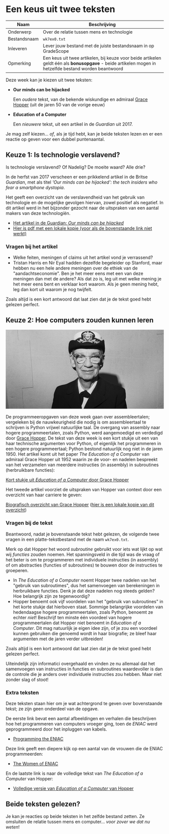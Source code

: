 # Een keus uit twee teksten

| Naam         | Beschrijving                                                                                                                                             |
|--------------|----------------------------------------------------------------------------------------------------------------------------------------------------------|
| Onderwerp    | Over de relatie tussen mens en technologie                                                                                                               |
| Bestandsnaam | `wk7ex0.txt`                                                                                                                                             |
| Inleveren    | Lever jouw bestand met de juiste bestandsnaam in op GradeScope                                                                                           |
| Opmerking    | Een keus uit twee artikelen, bij keuze voor beide artikelen geldt één als **bonusopgave** - beide artikelen mogen in hetzelfde bestand worden beantwoord |

Deze week kan je kiezen uit twee teksten:

-   **Our minds can be hijacked**

    Een *oudere* tekst, van de bekende wiskundige en admiraal [Grace Hopper](https://en.wikipedia.org/wiki/Grace_Hopper) (uit de jaren 50 van de vorige eeuw)

-   **Education of a Computer**

    Een *nieuwere* tekst, uit een artikel in de *Guardian* uit 2017.

Je mag zelf kiezen... *of*, als je tijd hebt, kan je beide teksten lezen en er een reactie op geven voor een dubbel puntenaantal.

## Keuze 1: Is technologie verslavend?

Is technologie verslavend? Of Nadelig? De moeite waard? Alle drie?

In de herfst van 2017 verscheen er een prikkelend artikel in de Britse *Guardian*, met als titel *'Our minds can be hijacked': the tech insiders who fear a smartphone dystopia*.

Het geeft een overzicht van de verslavendheid van het gebruik van technologie en de mogelijke gevolgen hiervan, zowel positief als negatief. In dit artikel werd in het bijzonder gezocht naar de uitspraken van een aantal makers van deze technologiën.

* [Het artikel in de Guardian: *Our minds can be hijacked*](https://www.theguardian.com/technology/2017/oct/05/smartphone-addiction-silicon-valley-dystopia)
* [Hier is pdf met een lokale kopie (voor als de bovenstaande link niet werkt)](https://github.com/misja/programmeren/raw/master/readings/assets/Our_minds_can_be_hijacked_Guardian_10_06_2017.pdf)

### Vragen bij het artikel

* Welke feiten, meningen of claims uit het artikel vond je verrassend?
* Tristan Harris en Nir Eyal hadden dezelfde begeleider op Stanford, maar hebben nu een hele andere meningen over de ethiek van de "aandachtseconomie". Ben je het meer eens met een van deze meningen dan met de andere? Als dat zo is, leg uit met welke mening je het meer eens bent en verklaar kort waarom. Als je geen mening hebt, leg dan kort uit waarom je nog twijfelt.

Zoals altijd is een kort antwoord dat laat zien dat je de tekst goed hebt gelezen perfect.

## Keuze 2: Hoe computers zouden kunnen leren

![Grace Hopper](images/grace_hopper.jpg)

De programmeeropgaven van deze week gaan over assembleertalen; vergeleken bij de nauwkeurigheid die nodig is om assembleertaal te schrijven is Python vrijwel natuurlijke taal. De overgang van assembly naar hogere programmeertalen, zoals Python, werd aangemoedigd en verdedigd door [Grace Hopper](https://en.wikipedia.org/wiki/Grace_Hopper). De tekst van deze week is een kort stukje uit een van haar technische argumenten voor Python, of eigenlijk het programmeren in een hogere programmeertaal; Python bestond natuurlijk nog niet in de jaren 1950. Het artikel komt uit het paper *The Education of a Computer* van admiraal Grace Hopper uit 1952 waarin ze de voor- en nadelen bespreekt van het verzamelen van meerdere instructies (in assembly) in subroutines (herbruikbare functies):

[Kort stukje uit *Education of a Computer* door Grace Hopper](https://github.com/misja/programmeren/raw/master/readings/assets/hopperEducationOfAComputer1952excerpt.pdf)

Het tweede artikel voorziet de uitspraken van Hopper van context door een overzicht van haar carriere te geven:

[Biografisch overzicht van Grace Hopper](http://cs-www.cs.yale.edu/homes/tap/Files/hopper-story.html)
([hier is een lokale kopie van dit overzicht](https://github.com/misja/programmeren/raw/master/readings/assets/Grace_Murray_Hopper.pdf))

### Vragen bij de tekst

Beantwoord, nadat je bovenstaande tekst hebt gelezen, de volgende twee vragen in een platte-tekstbestand met de naam `wk7ex0.txt`.

Merk op dat Hopper het woord *subroutine* gebruikt voor iets wat lijkt op wat wij *functies* zouden noemen. Het spanningsveld in die tijd was de vraag of het beter is om te programmeren met individuele instructies (in assembly) of om abstracties (functies of subroutines) te bouwen door de instructies te groeperen.

* In *The Education of a Computer* noemt Hopper twee nadelen van het "gebruik van subroutimes", dus het samenvoegen van berekeningen in herbruikbare functies. Denk je dat deze nadelen nog steeds gelden? Hoe belangrijk zijn ze tegenwoordig?
* Hopper benoemt ook vijf voordelen van het "gebruik van subroutines" in het korte stukje dat hierboven staat. Sommige belangrijke voordelen van hedendaagse hogere programmeertalen, zoals Python, benoemt ze echter *niet*! Beschrijf ten minste één voordeel van hogere programmeertalen dat Hopper niet benoemt in *Education of a Computer*. Dit mag natuurlijk je eigen idee zijn, of je zou een voordeel kunnen gebruiken die genoemd wordt in haar biografie; ze bleef haar argumenten met de jaren verder uitbreiden!

Zoals altijd is een kort antwoord dat laat zien dat je de tekst goed hebt gelezen perfect.

Uiteindelijk zijn informatici overgehaald en vinden ze nu allemaal dat het samenvoegen van instructies in functies en subroutines waardevoller is dan de controle die je anders over individuele instructies zou hebben. Maar niet zonder slag of stoot!

### Extra teksten

Deze teksten staan hier om je wat achtergrond te geven over bovenstaande tekst; ze zijn geen onderdeel van de opgave.

De eerste link bevat een aantal afbeeldingen en verhalen die beschrijven hoe het programmeren van computers vroeger ging, toen de *ENIAC* werd geprogrammeerd door het inpluggen van kabels.

* [Programming the ENIAC](http://www.columbia.edu/acis/history/eniac.html)

Deze link geeft een diepere kijk op een aantal van de vrouwen die de ENIAC programmeerden:

* [The Women of ENIAC](assets/womenOfENIAC.pdf)

En de laatste link is naar de volledige tekst van *The Education of a Computer* van Hopper:

* [Volledige versie van *Education of a Computer* van Hopper](https://github.com/misja/programmeren/raw/master/readings/assets/educationOfAComputer.pdf)

## Beide teksten gelezen?

Je kan je reacties op beide teksten in het zelfde bestand zetten. Ze omsluiten de relatie tussen mens en computer... *voor zover we dat nu weten*!
